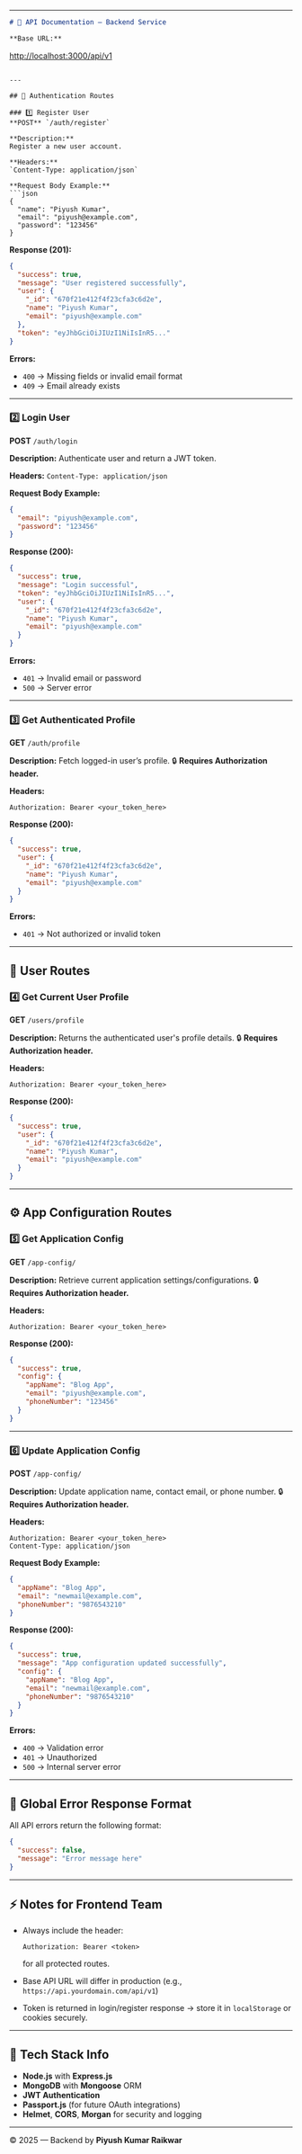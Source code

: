 
---

```markdown
# 🧭 API Documentation — Backend Service

**Base URL:**  
```

[http://localhost:3000/api/v1](http://localhost:3000/api/v1)

````

---

## 🔐 Authentication Routes

### 1️⃣ Register User  
**POST** `/auth/register`

**Description:**  
Register a new user account.

**Headers:**  
`Content-Type: application/json`

**Request Body Example:**
```json
{
  "name": "Piyush Kumar",
  "email": "piyush@example.com",
  "password": "123456"
}
````

**Response (201):**

```json
{
  "success": true,
  "message": "User registered successfully",
  "user": {
    "_id": "670f21e412f4f23cfa3c6d2e",
    "name": "Piyush Kumar",
    "email": "piyush@example.com"
  },
  "token": "eyJhbGciOiJIUzI1NiIsInR5..."
}
```

**Errors:**

* `400` → Missing fields or invalid email format
* `409` → Email already exists

---

### 2️⃣ Login User

**POST** `/auth/login`

**Description:**
Authenticate user and return a JWT token.

**Headers:**
`Content-Type: application/json`

**Request Body Example:**

```json
{
  "email": "piyush@example.com",
  "password": "123456"
}
```

**Response (200):**

```json
{
  "success": true,
  "message": "Login successful",
  "token": "eyJhbGciOiJIUzI1NiIsInR5...",
  "user": {
    "_id": "670f21e412f4f23cfa3c6d2e",
    "name": "Piyush Kumar",
    "email": "piyush@example.com"
  }
}
```

**Errors:**

* `401` → Invalid email or password
* `500` → Server error

---

### 3️⃣ Get Authenticated Profile

**GET** `/auth/profile`

**Description:**
Fetch logged-in user’s profile.
🔒 **Requires Authorization header.**

**Headers:**

```
Authorization: Bearer <your_token_here>
```

**Response (200):**

```json
{
  "success": true,
  "user": {
    "_id": "670f21e412f4f23cfa3c6d2e",
    "name": "Piyush Kumar",
    "email": "piyush@example.com"
  }
}
```

**Errors:**

* `401` → Not authorized or invalid token

---

## 👤 User Routes

### 4️⃣ Get Current User Profile

**GET** `/users/profile`

**Description:**
Returns the authenticated user's profile details.
🔒 **Requires Authorization header.**

**Headers:**

```
Authorization: Bearer <your_token_here>
```

**Response (200):**

```json
{
  "success": true,
  "user": {
    "_id": "670f21e412f4f23cfa3c6d2e",
    "name": "Piyush Kumar",
    "email": "piyush@example.com"
  }
}
```

---

## ⚙️ App Configuration Routes

### 5️⃣ Get Application Config

**GET** `/app-config/`

**Description:**
Retrieve current application settings/configurations.
🔒 **Requires Authorization header.**

**Headers:**

```
Authorization: Bearer <your_token_here>
```

**Response (200):**

```json
{
  "success": true,
  "config": {
    "appName": "Blog App",
    "email": "piyush@example.com",
    "phoneNumber": "123456"
  }
}
```

---

### 6️⃣ Update Application Config

**POST** `/app-config/`

**Description:**
Update application name, contact email, or phone number.
🔒 **Requires Authorization header.**

**Headers:**

```
Authorization: Bearer <your_token_here>
Content-Type: application/json
```

**Request Body Example:**

```json
{
  "appName": "Blog App",
  "email": "newmail@example.com",
  "phoneNumber": "9876543210"
}
```

**Response (200):**

```json
{
  "success": true,
  "message": "App configuration updated successfully",
  "config": {
    "appName": "Blog App",
    "email": "newmail@example.com",
    "phoneNumber": "9876543210"
  }
}
```

**Errors:**

* `400` → Validation error
* `401` → Unauthorized
* `500` → Internal server error

---

## 🚨 Global Error Response Format

All API errors return the following format:

```json
{
  "success": false,
  "message": "Error message here"
}
```

---

## ⚡ Notes for Frontend Team

* Always include the header:

  ```
  Authorization: Bearer <token>
  ```

  for all protected routes.
* Base API URL will differ in production (e.g., `https://api.yourdomain.com/api/v1`)
* Token is returned in login/register response → store it in `localStorage` or cookies securely.

---

## 🧰 Tech Stack Info

* **Node.js** with **Express.js**
* **MongoDB** with **Mongoose** ORM
* **JWT Authentication**
* **Passport.js** (for future OAuth integrations)
* **Helmet**, **CORS**, **Morgan** for security and logging

---

© 2025 — Backend by **Piyush Kumar Raikwar**
